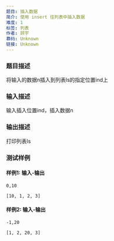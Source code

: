 ```yaml
---
题目: 插入数据
简介: 使用 insert 往列表中插入数据
难度: 1
标签: 列表
作者: 顾宇
慕码: Unknown
链接: Unknown
---
```


### 题目描述

将输入的数据n插入到列表ls的指定位置ind上

### 输入描述

输入插入位置ind，插入数据n

### 输出描述

打印列表ls

### 测试样例

#### 样例1: 输入-输出

```
0,10
```

```
[10, 1, 2, 3]
```

#### 样例2: 输入-输出

```
-1,20
```

```
[1, 2, 20, 3]
```

